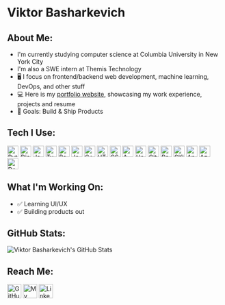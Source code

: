 # Viktor Basharkevich

## About Me:
- I'm currently studying computer science at Columbia University in New York City
- I'm also a SWE intern at Themis Technology
- 🖥️ I focus on frontend/backend web development, machine learning, DevOps, and other stuff
- 💻 Here is my [portfolio website][website], showcasing my work experience, projects and resume
- 🌱 Goals: Build & Ship Products

## Tech I Use:
  <img alt="Python" src="https://img.shields.io/badge/-Python-3776AB?style=flat-square&logo=python&logoColor=white" height=26/>

  <img alt="Django" src="https://img.shields.io/badge/-Django/DRF-092E20?style=flat-square&logo=django&logoColor=whie" height=26/>

  <img alt="JavaScript" src="https://img.shields.io/badge/-JavaScript-F7DF1E?style=flat-square&logo=javascript&logoColor=black" height=26/>

  <img alt="TypeScript" src="https://img.shields.io/badge/TypeScript-%23007ACC.svg?style=flat-square&logo=typescript&logoColor=white" height=26/>
  
  <img alt="React" src="https://img.shields.io/badge/-React-1DA1F2?style=flat-square&logo=react&logoColor=white" height=26/>
  
  <img alt="Java" src="https://img.shields.io/badge/Java-ED8B00?style=flat-square&logo=java&logoColor=white" height=26/>
  
  <img alt="C++" src="https://img.shields.io/badge/C%2B%2B-00599C?style=flat-square&logo=c%2B%2B&logoColor=white" height=26/>

  <img alt="HTML5" src="https://img.shields.io/badge/-HTML5-E34F26?style=flat-square&logo=html5&logoColor=white" height=26/>

  <img alt="CSS3" src="https://img.shields.io/badge/-CSS3-1572B6?style=flat-square&logo=css3&logoColor=white" height=26/>
  
  <img alt="AWS" src="https://img.shields.io/badge/-AWS-FF9900?style=flat-square&logo=amazonAWS&logoColor=white" height=26/>

  <img alt="Heroku" src="https://img.shields.io/badge/-Heroku-430098?style=flat-square&logo=heroku&logoColor=white" height=26/>

  <img alt="Git" src="https://img.shields.io/badge/-Git-F05032?style=flat-square&logo=git&logoColor=white" height=26/>  
    
  <img alt="Pandas" src="https://img.shields.io/badge/Pandas-2C2D72?style=flat-square&logo=pandas&logoColor=white" height=26/>
  
  <img alt="SKlearn" src="https://img.shields.io/badge/Scikit_Learn-F7931E?style=flat-square&logo=scikit-learn&logoColor=white" height=26/>

  <img alt="Angular" src="https://img.shields.io/badge/Angular-%23DD0031.svg?style=flat-square&logo=angular&logoColor=white" height=26/>

  <img alt="Azure" src="https://img.shields.io/badge/Azure-%230072C6.svg?style=flat-square&logo=microsoftazure&logoColor=white" height=26/>

  <img alt="Docker" src="https://img.shields.io/badge/Docker-%230db7ed.svg?style=flat-square&logo=docker&logoColor=white)" height=26/>


## What I'm Working On:
- ✅ Learning UI/UX
- ✅ Building products out

## GitHub Stats:
<img alt="Viktor Basharkevich's GitHub Stats" src="https://github-readme-stats-weld-two.vercel.app/api?username=ViktorBash&show_icons=true&hide_border=true&count_private=true&theme=algolia&include_all_commits=true&hide=stars"/>

## Reach Me:
<p><a href="https://github.com/viktorbash" target="_blank"><img alt="GitHub" src="https://img.shields.io/badge/GitHub-%2312100E.svg?&style=for-the-badge&logo=Github&logoColor=white" height=33/></a>
<a href="https://www.viktorbash.com" target="_blank"><img alt="My Website" src="https://img.shields.io/badge/Website-%3113.svg?style=for-the-badge&logoColor=white?coor=#3655FF" height=33/></a>
<a href="https://www.linkedin.com/in/viktorbash" target="_blank"><img alt="LinkedIn" src="https://img.shields.io/badge/linkedin-%230077B5.svg?&style=for-the-badge&logo=linkedin&logoColor=white" height=33/></a><p>

[website]: https://www.viktorbash.com/
